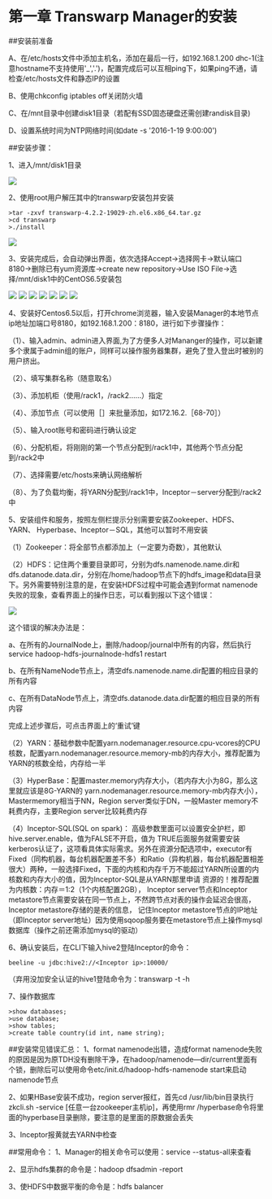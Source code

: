 # 第一章 Transwarp Manager的安装



##安装前准备

A、在/etc/hosts文件中添加主机名，添加在最后一行，如192.168.1.200 dhc-1(注意hostname不支持使用'_','.')，配置完成后可以互相ping下，如果ping不通，请检查/etc/hosts文件和静态IP的设置

B、使用chkconfig iptables off关闭防火墙

C、在/mnt目录中创建disk1目录（若配有SSD固态硬盘还需创建randisk目录)

D、设置系统时间为NTP网络时间(如date -s '2016-1-19 9:00:00')



##安装步骤：

1、进入/mnt/disk1目录

![](1.png)
 
 
 2、使用root用户解压其中的transwarp安装包并安装
 ```
 >tar -zxvf transwarp-4.2.2-19029-zh.el6.x86_64.tar.gz
 >cd transwarp
 >./install
 
 ```
![](2.png)
 
 3、安装完成后，会自动弹出界面，依次选择Accept→选择网卡→默认端口8180→删除已有yum资源库→create new repository→Use ISO File→选择/mnt/disk1中的CentOS6.5安装包
 
 ![](3.png)
 ![](4.png)
 ![](5.png)
 ![](6.png)
 ![](7.png)
 ![](8.png)
 ![](9.png)
 
 
 4、安装好Centos6.5以后，打开chrome浏览器，输入安装Manager的本地节点ip地址加端口号8180，如192.168.1.200：8180，进行如下步骤操作：
 
（1）、输入admin、admin进入界面,为了方便多人对Mananger的操作，可以新建多个隶属于admin组的账户，同样可以操作服务器集群，避免了登入登出时被别的用户挤出。

（2）、填写集群名称（随意取名）

（3）、添加机柜（使用/rack1，/rack2......）指定

（4）、添加节点（可以使用［］来批量添加，如172.16.2.［68-70］）

（5）、输入root账号和密码进行确认设定

（6）、分配机柜，将刚刚的第一个节点分配到/rack1中，其他两个节点分配到/rack2中

（7）、选择需要/etc/hosts来确认网络解析

（8）、为了负载均衡，将YARN分配到/rack1中，Inceptor－server分配到/rack2中

5、安装组件和服务，按照左侧栏提示分别需要安装Zookeeper、HDFS、YARN、
Hyperbase、Inceptor－SQL，其他可以暂时不用安装

（1）Zookeeper：将全部节点都添加上（一定要为奇数），其他默认

（2）HDFS：记住两个重要目录即可，分别为dfs.namenode.name.dir和dfs.datanode.data.dir，分别在/home/hadoop节点下的hdfs_image和data目录下。另外需要特别注意的是，在安装HDFS过程中可能会遇到format namenode失败的现象，查看界面上的操作日志，可以看到报以下这个错误：

 ![](110.jpg)


这个错误的解决办法是：

a、在所有的JournalNode上，删除/hadoop/journal中所有的内容，然后执行service hadoop-hdfs-journalnode-hdfs1 restart

b、在所有NameNode节点上，清空dfs.namenode.name.dir配置的相应目录的所有内容

c、在所有DataNode节点上，清空dfs.datanode.data.dir配置的相应目录的所有内容

完成上述步骤后，可点击界面上的‘重试’键


（2）YARN：基础参数中配置yarn.nodemanager.resource.cpu-vcores的CPU核数，配置yarn.nodemanager.resource.memory-mb的内存大小，推荐配置为YARN的核数全给，内存给一半

（3）HyperBase：配置master.memory内存大小，（若内存大小为8G，那么这里就应该是8G-YARN的                                 yarn.nodemanager.resource.memory-mb内存大小），Mastermemory相当于NN，Region server类似于DN，一般Master memory不耗费内存，主要Region server比较耗费内存

（4）Inceptor-SQL(SQL on spark)：
高级参数里面可以设置安全护栏，即hive.server.enable，值为FALSE不开启，值为                        TRUE后面服务就需要安装kerberos认证了，这项看具体实际需求。另外在资源分配选项中，executor有                                   Fixed（同构机器，每台机器配置差不多）和Ratio（异构机器，每台机器配置相差很大）两种，一般选择Fixed，下面的内核和内存千万不能超过YARN所设置的内核数和内存大小的值，因为Inceptor-SQL是从YARN那里申请                    资源的！推荐配置为内核数：内存＝1:2（1个内核配置2GB），
Inceptor server节点和Inceptor metastore节点需要安装在同一节点上，不然跨节点对表的操作会延迟会很高，Inceptor metastore存储的是表的信息，
记住Inceptor metastore节点的IP地址（即Inceptor server地址）因为使用sqoop服务要在metastore节点上操作mysql数据库（操作之前还需添加mysql的驱动）

6、确认安装后，在CLI下输入hive2登陆Inceptor的命令：

```
beeline -u jdbc:hive2://<Inceptor ip>:10000/  
```

（弃用没加安全认证的hive1登陆命令为：transwarp -t -h <Inceptor ip>

7、操作数据库
```
>show databases;
>use database;
>show tables;
>create table country(id int, name string);
```


##安装常见错误汇总：
1、format namenode出错，造成format namenode失败的原因是因为原TDH没有删除干净，在hadoop/namenode—dir/current里面有个锁，删除后可以使用命令etc/init.d/hadoop-hdfs-namenode start来启动namenode节点

2、如果HBase安装不成功，region server报红，首先cd /usr/lib/bin目录执行zkcli.sh -service [任意一台zookeeper主机ip]，再使用rmr /hyperbase命令将里面的hyperbase目录删除，要注意的是里面的原数据会丢失

3、Inceptor报黄就去YARN中检查



##常用命令：
1、Manager的相关命令可以使用：service --status-all来查看

2、显示hdfs集群的命令是：hadoop dfsadmin -report

3、使HDFS中数据平衡的命令是：hdfs balancer

